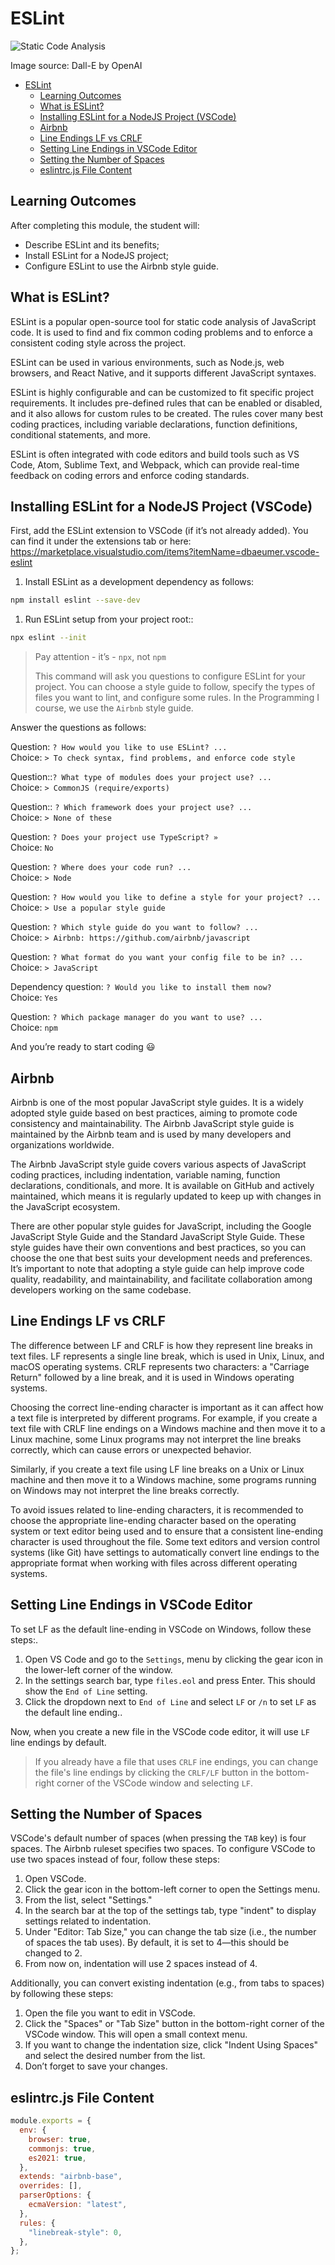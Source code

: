 # ESLint

![Static Code Analysis](Static-Code-Analyzator.webp)

Image source: Dall-E by OpenAI

- [ESLint](#eslint)
  - [Learning Outcomes](#learning-outcomes)
  - [What is ESLint?](#what-is-eslint)
  - [Installing ESLint for a NodeJS Project (VSCode)](#installing-eslint-for-a-nodejs-project-vscode)
  - [Airbnb](#airbnb)
  - [Line Endings LF vs CRLF](#line-endings-lf-vs-crlf)
  - [Setting Line Endings in VSCode Editor](#setting-line-endings-in-vscode-editor)
  - [Setting the Number of Spaces](#setting-the-number-of-spaces)
  - [eslintrc.js File Content](#eslintrcjs-file-content)

## Learning Outcomes

After completing this module, the student will:

- Describe ESLint and its benefits;
- Install ESLint for a NodeJS project;
- Configure ESLint to use the Airbnb style guide.

## What is ESLint?

ESLint is a popular open-source tool for static code analysis of JavaScript code. It is used to find and fix common coding problems and to enforce a consistent coding style across the project.

ESLint can be used in various environments, such as Node.js, web browsers, and React Native, and it supports different JavaScript syntaxes.

ESLint is highly configurable and can be customized to fit specific project requirements. It includes pre-defined rules that can be enabled or disabled, and it also allows for custom rules to be created. The rules cover many best coding practices, including variable declarations, function definitions, conditional statements, and more.

ESLint is often integrated with code editors and build tools such as VS Code, Atom, Sublime Text, and Webpack, which can provide real-time feedback on coding errors and enforce coding standards.

## Installing ESLint for a NodeJS Project (VSCode)

First, add the ESLint extension to VSCode (if it’s not already added). You can find it under the extensions tab or here: <https://marketplace.visualstudio.com/items?itemName=dbaeumer.vscode-eslint>

1. Install ESLint as a development dependency as follows:

```bash
npm install eslint --save-dev
```

1. Run ESLint setup from your project root::

```bash
npx eslint --init
```

> Pay attention - it’s - `npx`, not `npm`
>
> This command will ask you questions to configure ESLint for your project. You can choose a style guide to follow, specify the types of files you want to lint, and configure some rules. In the Programming I course, we use the `Airbnb` style guide.

Answer the questions as follows:

Question: `? How would you like to use ESLint? ...`  
Choice: `> To check syntax, find problems, and enforce code style`

Question::`? What type of modules does your project use? ...`  
Choice: `> CommonJS (require/exports)`

Question:: `? Which framework does your project use? ...`  
Choice: `> None of these`

Question: `? Does your project use TypeScript? »`  
Choice: `No`

Question: `? Where does your code run? ...`  
Choice: `> Node`

Question: `? How would you like to define a style for your project? ...`  
Choice: `> Use a popular style guide`

Question: `? Which style guide do you want to follow? ...`  
Choice: `> Airbnb: https://github.com/airbnb/javascript`

Question: `? What format do you want your config file to be in? ...`  
Choice: `> JavaScript`

Dependency question: `? Would you like to install them now?`  
Choice: `Yes`

Question: `? Which package manager do you want to use? ...`  
Choice: `npm`

And you’re ready to start coding :smiley:

## Airbnb

Airbnb is one of the most popular JavaScript style guides. It is a widely adopted style guide based on best practices, aiming to promote code consistency and maintainability. The Airbnb JavaScript style guide is maintained by the Airbnb team and is used by many developers and organizations worldwide.

The Airbnb JavaScript style guide covers various aspects of JavaScript coding practices, including indentation, variable naming, function declarations, conditionals, and more. It is available on GitHub and actively maintained, which means it is regularly updated to keep up with changes in the JavaScript ecosystem.

There are other popular style guides for JavaScript, including the Google JavaScript Style Guide and the Standard JavaScript Style Guide. These style guides have their own conventions and best practices, so you can choose the one that best suits your development needs and preferences. It’s important to note that adopting a style guide can help improve code quality, readability, and maintainability, and facilitate collaboration among developers working on the same codebase.

## Line Endings LF vs CRLF

The difference between LF and CRLF is how they represent line breaks in text files. LF represents a single line break, which is used in Unix, Linux, and macOS operating systems. CRLF represents two characters: a "Carriage Return" followed by a line break, and it is used in Windows operating systems.

Choosing the correct line-ending character is important as it can affect how a text file is interpreted by different programs. For example, if you create a text file with CRLF line endings on a Windows machine and then move it to a Linux machine, some Linux programs may not interpret the line breaks correctly, which can cause errors or unexpected behavior.

Similarly, if you create a text file using LF line breaks on a Unix or Linux machine and then move it to a Windows machine, some programs running on Windows may not interpret the line breaks correctly.

To avoid issues related to line-ending characters, it is recommended to choose the appropriate line-ending character based on the operating system or text editor being used and to ensure that a consistent line-ending character is used throughout the file. Some text editors and version control systems (like Git) have settings to automatically convert line endings to the appropriate format when working with files across different operating systems.

## Setting Line Endings in VSCode Editor

To set LF as the default line-ending in VSCode on Windows, follow these steps:.

1. Open VS Code and go to the `Settings`, menu by clicking the gear icon in the lower-left corner of the window.
2. In the settings search bar, type `files.eol` and press Enter. This should show the `End of Line` setting.
3. Click the dropdown next to `End of Line` and select `LF` or `/n` to set `LF` as the default line ending..

Now, when you create a new file in the VSCode code editor, it will use `LF` line endings by default.

> If you already have a file that uses `CRLF` ine endings, you can change the file's line endings by clicking the `CRLF/LF` button in the bottom-right corner of the VSCode window and selecting `LF`.

## Setting the Number of Spaces

VSCode's default number of spaces (when pressing the `TAB` key) is four spaces. The Airbnb ruleset specifies two spaces. To configure VSCode to use two spaces instead of four, follow these steps:

1. Open VSCode.
2. Click the gear icon in the bottom-left corner to open the Settings menu.
3. From the list, select "Settings."
4. In the search bar at the top of the settings tab, type "indent" to display settings related to indentation.
5. Under "Editor: Tab Size," you can change the tab size (i.e., the number of spaces the tab uses). By default, it is set to 4—this should be changed to 2.
6. From now on, indentation will use 2 spaces instead of 4.

Additionally, you can convert existing indentation (e.g., from tabs to spaces) by following these steps:

1. Open the file you want to edit in VSCode.
2. Click the "Spaces" or "Tab Size" button in the bottom-right corner of the VSCode window. This will open a small context menu.
3. If you want to change the indentation size, click "Indent Using Spaces" and select the desired number from the list.
4. Don’t forget to save your changes.

## eslintrc.js File Content

```javascript
module.exports = {
  env: {
    browser: true,
    commonjs: true,
    es2021: true,
  },
  extends: "airbnb-base",
  overrides: [],
  parserOptions: {
    ecmaVersion: "latest",
  },
  rules: {
    "linebreak-style": 0,
  },
};
```
